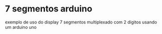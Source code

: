# 7 segmentos arduino
exemplo de uso do display 7 segmentos multiplexado com 2 dígitos usando um arduino uno
